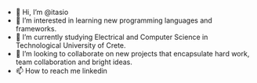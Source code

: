- 👋 Hi, I’m @itasio
- 👀 I’m interested in learning new programming languages and frameworks.
- 🌱 I’m currently studying Electrical and Computer Science in Technological University of Crete.
- 💞️ I’m looking to collaborate on new projects that encapsulate hard work, team collaboration and bright ideas.
- 📫 How to reach me linkedin

<!---
itasio/itasio is a ✨ special ✨ repository because its `README.md` (this file) appears on your GitHub profile.
You can click the Preview link to take a look at your changes.
--->
